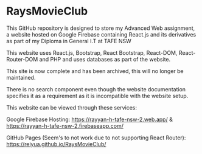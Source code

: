 # RaysMovieClub

This GitHub repository is designed to store my Advanced Web assignment, a website hosted on Google Firebase containing React.js and its derivatives as part of my Diploma in General I.T at TAFE NSW

This website uses React.js, Bootstrap, React Bootstrap, React-DOM, React-Router-DOM and PHP and uses databases as part of the website. 

This site is now complete and has been archived, this will no longer be maintained.

There is no search component even though the website documentation specifies it as a requirement as it is incompatible with the website setup.

This website can be viewed through these services: 

Google Firebase Hosting: https://rayyan-h-tafe-nsw-2.web.app/ & https://rayyan-h-tafe-nsw-2.firebaseapp.com/

GitHub Pages (Seem's to not work due to not supporting React Router): https://reiyua.github.io/RaysMovieClub/



